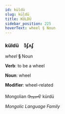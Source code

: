 ```yaml
---
id: küldü
slug: küldü
title: KÜLDÜ
sidebar_position: 225
hoverText: wheel § Noun
---
```


### küldü&emsp;<span kind="abugida">ɔ͊ʄʌʄ</span>

*wheel* **§** Noun

**Verb**: to be a wheel

**Noun**: wheel

**Modifier**: wheel-related

Mongolian ᠬᠦᠷᠳᠦ kürdü 

*Mongolic Language Family*